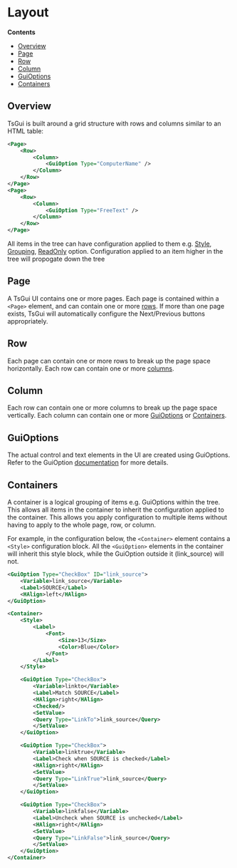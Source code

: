 # Layout

**Contents**
* [Overview](#overview)
* [Page](#page)
* [Row](#row)
* [Column](#column)
* [GuiOptions](#guioptions)
* [Containers](#containers)

## Overview
TsGui is built around a grid structure with rows and columns similar to an HTML table:

```xml
<Page>
    <Row>
        <Column>
            <GuiOption Type="ComputerName" />
        </Column>
    </Row>
</Page>
<Page>
    <Row>
        <Column>
            <GuiOption Type="FreeText" />
        </Column>
    </Row>
</Page>
```

All items in the tree can have configuration applied to them e.g. [Style](/documentation/features/Styles.md), [Grouping](/documentation/features/GroupsAndToggles.md), [ReadOnly](/documentation/options/README.md#readonly) option. Configuration applied to an item higher in the tree will propogate down the tree

## Page
A TsGui UI contains one or more pages. Each page is contained within a ```<Page>``` element, and can contain one or more [rows](#row). If more than one page exists, TsGui will automatically configure the Next/Previous buttons appropriately.

## Row
Each page can contain one or more rows to break up the page space horizontally. Each row can contain one or more [columns](#column).

## Column
Each row can contain one or more columns to break up the page space vertically. Each column can contain one or more [GuiOptions](#guioptions) or [Containers](#containers).

## GuiOptions
The actual control and text elements in the UI are created using GuiOptions. Refer to the GuiOption [documentation](/documentation/options/README.md) for more details.


## Containers
A container is a logical grouping of items e.g. GuiOptions within the tree. This allows all items in the container to inherit the configuration applied to the container. This allows you apply configuration to multiple items without having to apply to the whole page, row, or column.

For example, in the configuration below, the ```<Container>``` element contains a ```<Style>``` configuration block. All the ```<GuiOption>``` elements in the container will inherit this style block, while the GuiOption outside it (link_source) will not. 

```xml
<GuiOption Type="CheckBox" ID="link_source">
    <Variable>link_source</Variable>
    <Label>SOURCE</Label>
    <HAlign>left</HAlign>
</GuiOption>

<Container>
    <Style>
        <Label>
            <Font>
                <Size>13</Size>
                <Color>Blue</Color>
            </Font>
        </Label>
    </Style>

    <GuiOption Type="CheckBox">
        <Variable>linkto</Variable>
        <Label>Match SOURCE</Label>
        <HAlign>right</HAlign>
        <Checked/>
        <SetValue>
        <Query Type="LinkTo">link_source</Query>
        </SetValue>
    </GuiOption>

    <GuiOption Type="CheckBox">
        <Variable>linktrue</Variable>
        <Label>Check when SOURCE is checked</Label>
        <HAlign>right</HAlign>
        <SetValue>
        <Query Type="LinkTrue">link_source</Query>
        </SetValue>
    </GuiOption>

    <GuiOption Type="CheckBox">
        <Variable>linkfalse</Variable>
        <Label>Uncheck when SOURCE is unchecked</Label>
        <HAlign>right</HAlign>
        <SetValue>
        <Query Type="LinkFalse">link_source</Query>
        </SetValue>
    </GuiOption>
</Container>

```